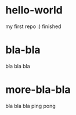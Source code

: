 hello-world
===========

my first repo :)
finished


bla-bla
===========
bla bla bla

more-bla-bla
===========
bla bla bla
ping
pong
